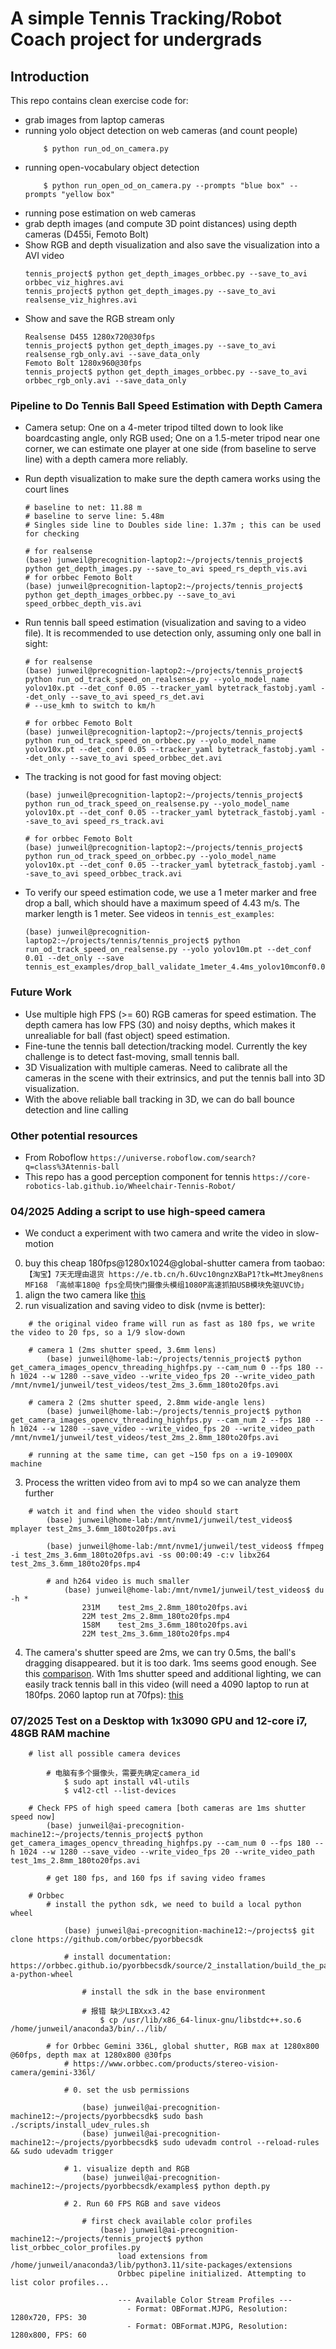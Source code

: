 # A simple Tennis Tracking/Robot Coach project for undergrads

## Introduction

This repo contains clean exercise code for:

+ grab images from laptop cameras
+ running yolo object detection on web cameras (and count people)
    ```
        $ python run_od_on_camera.py
    ```
+ running open-vocabulary object detection
    ```
        $ python run_open_od_on_camera.py --prompts "blue box" --prompts "yellow box"
    ```
+ running pose estimation on web cameras
+ grab depth images (and compute 3D point distances) using depth cameras (D455i, Femoto Bolt)
+ Show RGB and depth visualization and also save the visualization into a AVI video
    ```
    tennis_project$ python get_depth_images_orbbec.py --save_to_avi orbbec_viz_highres.avi
    tennis_project$ python get_depth_images.py --save_to_avi realsense_viz_highres.avi
    ```
+ Show and save the RGB stream only
    ```
    Realsense D455 1280x720@30fps
    tennis_project$ python get_depth_images.py --save_to_avi realsense_rgb_only.avi --save_data_only
    Femoto Bolt 1280x960@30fps
    tennis_project$ python get_depth_images_orbbec.py --save_to_avi orbbec_rgb_only.avi --save_data_only
    ```

### Pipeline to Do Tennis Ball Speed Estimation with Depth Camera

+ Camera setup: One on a 4-meter tripod tilted down to look like boardcasting angle, only RGB used; One on a 1.5-meter tripod near one corner, we can estimate one player at one side (from baseline to serve line) with a depth camera more reliably.
+ Run depth visualization to make sure the depth camera works using the court lines
    ```
    # baseline to net: 11.88 m
    # baseline to serve line: 5.48m
    # Singles side line to Doubles side line: 1.37m ; this can be used for checking

    # for realsense
    (base) junweil@precognition-laptop2:~/projects/tennis_project$ python get_depth_images.py --save_to_avi speed_rs_depth_vis.avi
    # for orbbec Femoto Bolt
    (base) junweil@precognition-laptop2:~/projects/tennis_project$ python get_depth_images_orbbec.py --save_to_avi speed_orbbec_depth_vis.avi

    ```
+ Run tennis ball speed estimation (visualization and saving to a video file). It is recommended to use detection only, assuming only one ball in sight:
    ```
    # for realsense
    (base) junweil@precognition-laptop2:~/projects/tennis_project$ python run_od_track_speed_on_realsense.py --yolo_model_name yolov10x.pt --det_conf 0.05 --tracker_yaml bytetrack_fastobj.yaml --det_only --save_to_avi speed_rs_det.avi
    # --use_kmh to switch to km/h

    # for orbbec Femoto Bolt
    (base) junweil@precognition-laptop2:~/projects/tennis_project$ python run_od_track_speed_on_orbbec.py --yolo_model_name yolov10x.pt --det_conf 0.05 --tracker_yaml bytetrack_fastobj.yaml --det_only --save_to_avi speed_orbbec_det.avi

    ```

+ The tracking is not good for fast moving object:
    ```
    (base) junweil@precognition-laptop2:~/projects/tennis_project$ python run_od_track_speed_on_realsense.py --yolo_model_name yolov10x.pt --det_conf 0.05 --tracker_yaml bytetrack_fastobj.yaml --save_to_avi speed_rs_track.avi

    # for orbbec Femoto Bolt
    (base) junweil@precognition-laptop2:~/projects/tennis_project$ python run_od_track_speed_on_orbbec.py --yolo_model_name yolov10x.pt --det_conf 0.05 --tracker_yaml bytetrack_fastobj.yaml --save_to_avi speed_orbbec_track.avi
    ```

+ To verify our speed estimation code, we use a 1 meter marker and free drop a ball, which should have a maximum speed of 4.43 m/s. The marker length is 1 meter. See videos in `tennis_est_examples`:
    ```
    (base) junweil@precognition-laptop2:~/projects/tennis/tennis_project$ python run_od_track_speed_on_realsense.py --yolo yolov10m.pt --det_conf 0.01 --det_only --save tennis_est_examples/drop_ball_validate_1meter_4.4ms_yolov10mconf0.01.avi
    ```

### Future Work

+ Use multiple high FPS (>= 60) RGB cameras for speed estimation. The depth camera has low FPS (30) and noisy depths, which makes it unrealiable for ball (fast object) speed estimation.
+ Fine-tune the tennis ball detection/tracking model. Currently the key challenge is to detect fast-moving, small tennis ball.
+ 3D Visualization with multiple cameras. Need to calibrate all the cameras in the scene with their extrinsics, and put the tennis ball into 3D visualization.
+ With the above reliable ball tracking in 3D, we can do ball bounce detection and line calling

### Other potential resources
+ From Roboflow `https://universe.roboflow.com/search?q=class%3Atennis-ball`
+ This repo has a good perception component for tennis `https://core-robotics-lab.github.io/Wheelchair-Tennis-Robot/`

### 04/2025 Adding a script to use high-speed camera
+ We conduct a experiment with two camera and write the video in slow-motion
0. buy this cheap 180fps@1280x1024@global-shutter camera from taobao: `【淘宝】7天无理由退货 https://e.tb.cn/h.6Uvc10ngnzXBaP1?tk=MtJmey8nens MF168 「高帧率180@ fps全局快门摄像头模组1080P高速抓拍USB模块免驱UVC协」`
1. align the two camera like [this](tennis_est_examples/2_highspeed_camera_setup.jpg)
2. run visualization and saving video to disk (nvme is better):
```
    # the original video frame will run as fast as 180 fps, we write the video to 20 fps, so a 1/9 slow-down

    # camera 1 (2ms shutter speed, 3.6mm lens)
        (base) junweil@home-lab:~/projects/tennis_project$ python get_camera_images_opencv_threading_highfps.py --cam_num 0 --fps 180 --h 1024 --w 1280 --save_video --write_video_fps 20 --write_video_path /mnt/nvme1/junweil/test_videos/test_2ms_3.6mm_180to20fps.avi

    # camera 2 (2ms shutter speed, 2.8mm wide-angle lens)
        (base) junweil@home-lab:~/projects/tennis_project$ python get_camera_images_opencv_threading_highfps.py --cam_num 2 --fps 180 --h 1024 --w 1280 --save_video --write_video_fps 20 --write_video_path /mnt/nvme1/junweil/test_videos/test_2ms_2.8mm_180to20fps.avi

    # running at the same time, can get ~150 fps on a i9-10900X machine
```
3. Process the written video from avi to mp4 so we can analyze them further
```
    # watch it and find when the video should start
        (base) junweil@home-lab:/mnt/nvme1/junweil/test_videos$ mplayer test_2ms_3.6mm_180to20fps.avi

        (base) junweil@home-lab:/mnt/nvme1/junweil/test_videos$ ffmpeg -i test_2ms_3.6mm_180to20fps.avi -ss 00:00:49 -c:v libx264 test_2ms_3.6mm_180to20fps.mp4

        # and h264 video is much smaller
            (base) junweil@home-lab:/mnt/nvme1/junweil/test_videos$ du -h *
                231M    test_2ms_2.8mm_180to20fps.avi
                22M test_2ms_2.8mm_180to20fps.mp4
                158M    test_2ms_3.6mm_180to20fps.avi
                22M test_2ms_3.6mm_180to20fps.mp4
```
4. The camera's shutter speed are 2ms, we can try 0.5ms, the ball's dragging disappeared. but it is too dark. 1ms seems good enough. See this [comparison](tennis_est_examples/0.5ms_vs_1ms_vs_2ms_shutter_speed_180fpsto20fps.png).
With 1ms shutter speed and additional lighting, we can easily track tennis ball in this video (will need a 4090 laptop to run at 180fps. 2060 laptop run at 70fps): [this](tennis_est_examples/test_1ms_2.8mm_180fpsto20fps.gif)

### 07/2025 Test on a Desktop with 1x3090 GPU and 12-core i7, 48GB RAM machine
```
    # list all possible camera devices

        # 电脑有多个摄像头，需要先确定camera_id
            $ sudo apt install v4l-utils
            $ v4l2-ctl --list-devices

    # Check FPS of high speed camera [both cameras are 1ms shutter speed now]
        (base) junweil@ai-precognition-machine12:~/projects/tennis_project$ python get_camera_images_opencv_threading_highfps.py --cam_num 0 --fps 180 --h 1024 --w 1280 --save_video --write_video_fps 20 --write_video_path test_1ms_2.8mm_180to20fps.avi

        # get 180 fps, and 160 fps if saving video frames

    # Orbbec
        # install the python sdk, we need to build a local python wheel

            (base) junweil@ai-precognition-machine12:~/projects$ git clone https://github.com/orbbec/pyorbbecsdk

            # install documentation: https://orbbec.github.io/pyorbbecsdk/source/2_installation/build_the_package.html#making-a-python-wheel

                # install the sdk in the base environment

                # 报错 缺少LIBXxx3.42
                    $ cp /usr/lib/x86_64-linux-gnu/libstdc++.so.6 /home/junweil/anaconda3/bin/../lib/

        # for Orbbec Gemini 336L, global shutter, RGB max at 1280x800 @60fps, depth max at 1280x800 @30fps
            # https://www.orbbec.com/products/stereo-vision-camera/gemini-336l/

            # 0. set the usb permissions

                (base) junweil@ai-precognition-machine12:~/projects/pyorbbecsdk$ sudo bash ./scripts/install_udev_rules.sh
                (base) junweil@ai-precognition-machine12:~/projects/pyorbbecsdk$ sudo udevadm control --reload-rules && sudo udevadm trigger

            # 1. visualize depth and RGB
                (base) junweil@ai-precognition-machine12:~/projects/pyorbbecsdk/examples$ python depth.py

            # 2. Run 60 FPS RGB and save videos

                # first check available color profiles
                    (base) junweil@ai-precognition-machine12:~/projects/tennis_project$ python list_orbbec_color_profiles.py
                        load extensions from /home/junweil/anaconda3/lib/python3.11/site-packages/extensions
                        Orbbec pipeline initialized. Attempting to list color profiles...

                        --- Available Color Stream Profiles ---
                          - Format: OBFormat.MJPG, Resolution: 1280x720, FPS: 30
                          - Format: OBFormat.MJPG, Resolution: 1280x800, FPS: 60

```
